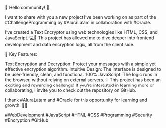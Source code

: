 🚀 Hello community! 🚀

I want to share with you a new project I’ve been working on as part of the #ChallengeProgramming by #AluraLatam in collaboration with #Oracle.

I’ve created a Text Encryptor using web technologies like HTML, CSS, and JavaScript. 💻🔐 This project has allowed me to dive deeper into frontend development and data encryption logic, all from the client side.

🔑 Key Features:

Text Encryption and Decryption: Protect your messages with a simple yet effective encryption algorithm.
Intuitive Design: The interface is designed to be user-friendly, clean, and functional.
100% JavaScript: The logic runs in the browser, without relying on external servers.
💡 This project has been an exciting and rewarding challenge! If you’re interested in learning more or collaborating, I invite you to check out the repository on GitHub.

I thank #AluraLatam and #Oracle for this opportunity for learning and growth. 🚀✨

#WebDevelopment #JavaScript #HTML #CSS #Programming #Security #Encryption #GitHub
